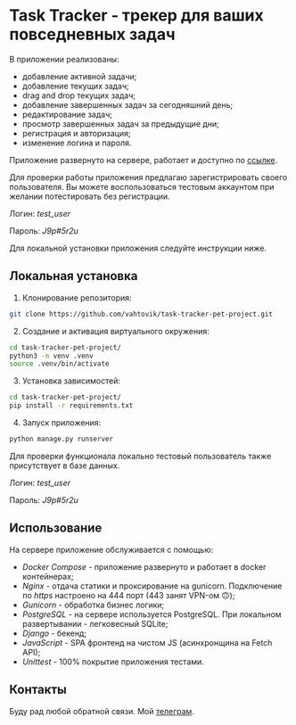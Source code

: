 # Task Tracker - трекер для ваших повседневных задач

В приложении реализованы:
* добавление активной задачи;
* добавление текущих задач;
* drag and drop текущих задач;
* добавление завершенных задач за сегодняшний день;
* редактирование задач;
* просмотр завершенных задач за предыдущие дни;
* регистрация и авторизация;
* изменение логина и пароля.

Приложение развернуто на сервере, работает и доступно по [ссылке](https://task-tracker.work.gd:444).

Для проверки работы приложения предлагаю зарегистрировать своего пользователя.
Вы можете воспользоваться тестовым аккаунтом при желании потестировать без регистрации.

Логин: _test_user_

Пароль: _J9p#5r2u_

Для локальной установки приложения следуйте инструкции ниже.

## Локальная установка

1. Клонирование репозитория:

```bash
git clone https://github.com/vahtovik/task-tracker-pet-project.git
```

2. Создание и активация виртуального окружения:

```bash
cd task-tracker-pet-project/
python3 -m venv .venv
source .venv/bin/activate
```

3. Установка зависимостей:

```bash
cd task-tracker-pet-project/
pip install -r requirements.txt
```

4. Запуск приложения:

```bash
python manage.py runserver
```

Для проверки функционала локально тестовый пользователь также присутствует в базе данных.

Логин: _test_user_

Пароль: _J9p#5r2u_

## Использование

На сервере приложение обслуживается с помощью:
* *Docker Compose* - приложение развернуто и работает в docker контейнерах;
* *Nginx* - отдача статики и проксирование на gunicorn. Подключение по *https* настроено на 444 порт (443 занят VPN-ом 🙃);
* *Gunicorn* - обработка бизнес логики;
* *PostgreSQL* - на сервере используется PostgreSQL. При локальном развертывании - легковесный SQLite;
* *Django* - бекенд;
* *JavaScript* - SPA фронтенд на чистом JS (асинхронщина на Fetch API);
* *Unittest* - 100% покрытие приложения тестами.

## Контакты

Буду рад любой обратной связи. Мой [телеграм](https://t.me/archizxc).